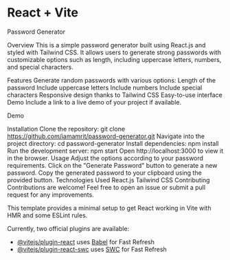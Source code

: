 # React + Vite

Password Generator

Overview
This is a simple password generator built using React.js and styled with Tailwind CSS. It allows users to generate strong passwords with customizable options such as length, including uppercase letters, numbers, and special characters.

Features
Generate random passwords with various options:
Length of the password
Include uppercase letters
Include numbers
Include special characters
Responsive design thanks to Tailwind CSS
Easy-to-use interface
Demo
Include a link to a live demo of your project if available.

Demo

Installation
Clone the repository:
git clone https://github.com/iamamrit/password-generator.git
Navigate into the project directory:
cd password-generator
Install dependencies:
npm install
Run the development server:
npm start
Open http://localhost:3000 to view it in the browser.
Usage
Adjust the options according to your password requirements.
Click on the "Generate Password" button to generate a new password.
Copy the generated password to your clipboard using the provided button.
Technologies Used
React.js
Tailwind CSS
Contributing
Contributions are welcome! Feel free to open an issue or submit a pull request for any improvements.

This template provides a minimal setup to get React working in Vite with HMR and some ESLint rules.

Currently, two official plugins are available:

- [@vitejs/plugin-react](https://github.com/vitejs/vite-plugin-react/blob/main/packages/plugin-react/README.md) uses [Babel](https://babeljs.io/) for Fast Refresh
- [@vitejs/plugin-react-swc](https://github.com/vitejs/vite-plugin-react-swc) uses [SWC](https://swc.rs/) for Fast Refresh
